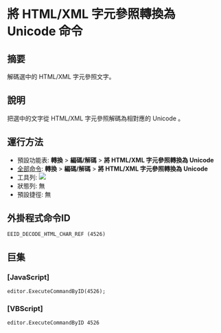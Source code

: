 # 將 HTML/XML 字元參照轉換為 Unicode 命令

## 摘要

解碼選中的 HTML/XML 字元參照文字。

## 說明

把選中的文字從 HTML/XML 字元參照解碼為相對應的 Unicode 。

## 運行方法

- 預設功能表: **轉換** \> **編碼/解碼** \> **將 HTML/XML 字元參照轉換為 Unicode**
- [全部命令](../tools/all_commands): **轉換** \> **編碼/解碼** \> **將 HTML/XML 字元參照轉換為 Unicode**
- 工具列:
![](../../images/html2uni24x16..png)
- 狀態列: 無
- 預設捷徑: 無

## 外掛程式命令ID

```
EEID_DECODE_HTML_CHAR_REF (4526)
```

## 巨集

### \[JavaScript\]

```
editor.ExecuteCommandByID(4526);
```

### \[VBScript\]

```
editor.ExecuteCommandByID 4526
```
